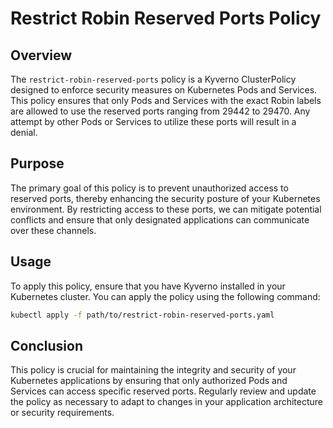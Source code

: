 # Restrict Robin Reserved Ports Policy

## Overview

The `restrict-robin-reserved-ports` policy is a Kyverno ClusterPolicy designed to enforce security measures on Kubernetes Pods and Services. This policy ensures that only Pods and Services with the exact Robin labels are allowed to use the reserved ports ranging from 29442 to 29470. Any attempt by other Pods or Services to utilize these ports will result in a denial.

## Purpose

The primary goal of this policy is to prevent unauthorized access to reserved ports, thereby enhancing the security posture of your Kubernetes environment. By restricting access to these ports, we can mitigate potential conflicts and ensure that only designated applications can communicate over these channels.


## Usage

To apply this policy, ensure that you have Kyverno installed in your Kubernetes cluster. You can apply the policy using the following command:
```bash
kubectl apply -f path/to/restrict-robin-reserved-ports.yaml
```

## Conclusion

This policy is crucial for maintaining the integrity and security of your Kubernetes applications by ensuring that only authorized Pods and Services can access specific reserved ports. Regularly review and update the policy as necessary to adapt to changes in your application architecture or security requirements.

